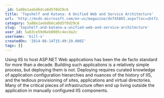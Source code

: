 ```yaml
---
_id: 5a88e1aebd6dca0d5f0d29c6
title: 'Topshelf and Katana: A Unified Web and Service Architecture'
url: 'http://msdn.microsoft.com/en-us/magazine/dn745865.aspx?loc=zbtfz_zYFCz&prod=zOtProdz&tech=zWDz_zWSrvz&lang=zASPNz&prog=zTNMz&type=zMagz&country=zUSz'
category: 5a88e1aebd6dca0d5f0d29c6
slug: 'topshelf-and-katana-a-unified-web-and-service-architecture'
user_id: 5a83ce59d6eb0005c4ecda2c
username: 'bill-s'
createdOn: '2014-06-14T15:49:29.000Z'
tags: []
---
```


Using IIS to host ASP.NET Web applications has been the de facto standard for more than a decade. Building such applications is a relatively simple process, but deploying them is not. Deploying requires curated knowledge of application configuration hierarchies and nuances of the history of IIS, and the tedious provisioning of sites, applications and virtual directories. Many of the critical pieces of infrastructure often end up living outside the application in manually configured IIS components.
